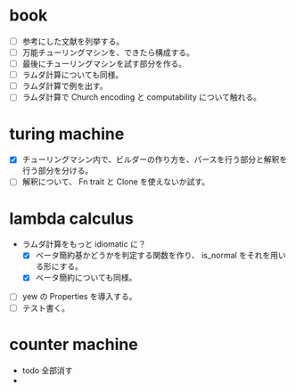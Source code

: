 # book
- [ ] 参考にした文献を列挙する。
- [ ] 万能チューリングマシンを、できたら構成する。
- [ ] 最後にチューリングマシンを試す部分を作る。
- [ ] ラムダ計算についても同様。
- [ ] ラムダ計算で例を出す。
- [ ] ラムダ計算で Church encoding と computability について触れる。

# turing machine
- [x] チューリングマシン内で、ビルダーの作り方を、パースを行う部分と解釈を行う部分を分ける。
- [ ] 解釈について、 Fn trait と Clone を使えないか試す。

# lambda calculus
- ラムダ計算をもっと idiomatic に？
    - [x] ベータ簡約基かどうかを判定する関数を作り、 is_normal をそれを用いる形にする。
    - [x] ベータ簡約についても同様。
- [ ] yew の Properties を導入する。
- [ ] テスト書く。

# counter machine
- todo 全部消す
- 
